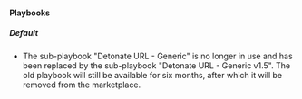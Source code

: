 
#### Playbooks

##### Default

- The sub-playbook "Detonate URL - Generic" is no longer in use and has been replaced by the sub-playbook "Detonate URL - Generic v1.5". The old playbook will still be available for six months, after which it will be removed from the marketplace.
